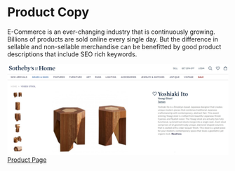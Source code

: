 # Product Copy
E-Commerce is an ever-changing industry that is continuously growing. Billions of products are
sold online every single day. But the difference in sellable and non-sellable merchandise can be
benefitted by good product descriptions that include SEO rich keywords.

![jpg](./images/yoshiaki_ito_edited.jpg)
[Product Page](https://sothebyshome.com/yoshiaki-ito-yosegi-stool-sea-63536-52484.html#)
